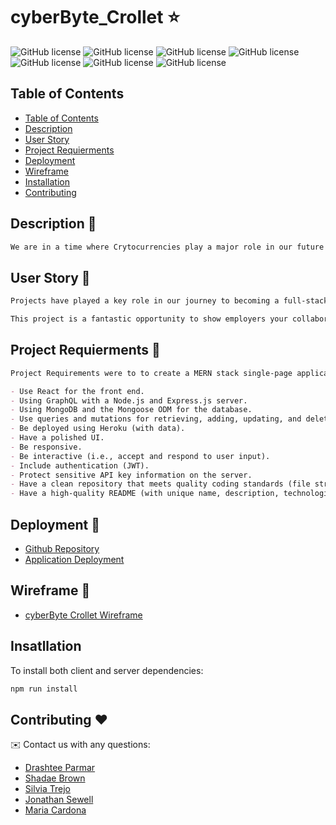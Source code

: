 # cyberByte_Crollet ⭐

![GitHub license](https://img.shields.io/badge/MongoDB-4EA94B?style=for-the-badge&logo=mongodb&logoColor=white)
![GitHub license](https://img.shields.io/badge/Express.js-000000?style=for-the-badge&logo=express&logoColor=white)
![GitHub license](https://img.shields.io/badge/React-20232A?style=for-the-badge&logo=react&logoColor=61DAFB)
![GitHub license](https://img.shields.io/badge/Node.js-339933?style=for-the-badge&logo=nodedotjs&logoColor=white)
![GitHub license](https://img.shields.io/badge/Apollo%20GraphQL-311C87?&style=for-the-badge&logo=Apollo%20GraphQL&logoColor=white)
![GitHub license](https://img.shields.io/badge/Bootstrap-563D7C?style=for-the-badge&logo=bootstrap&logoColor=white)
![GitHub license](https://img.shields.io/badge/npm-CB3837?style=for-the-badge&logo=npm&logoColor=white)


## Table of Contents
- [Table of Contents](#table-of-contents)
- [Description](#description)
- [User Story](#user-story-)
- [Project Requierments](#project-requierments)
- [Deployment](#deployment)
- [Wireframe](#wireframe)
- [Installation](#installation)
- [Contributing](#contributing)

## Description 📄

```md
We are in a time where Crytocurrencies play a major role in our future development with some beneficial opportunity like transaction speed, transaction cost and easy access to a wide range. Crypto poppularity has been increasing drasticly the last couple of years creating such a great opportunity for investmet. We created cyberByte Crollet with the porpuse of making all these Cryptocurrencies information available to all our users. 
```

## User Story 📖

```md
Projects have played a key role in our journey to becoming a full-stack web developer. As you apply for development jobs, your portfolio is absolutely vital to opening doors to opportunities. Your portfolio showcases high-quality deployed examples of your work, and you can use your finished projects for that very purpose.

This project is a fantastic opportunity to show employers your collaborative skills and coding abilities, especially in the context of a scalable, user-focused MERN app. Remember that employers want to see what you can do, but they also want to see how you work with other developers. The more examples of deployed collaborative work you have in your portfolio, the more likely you are to get an interview and a job.
```

## Project Requierments 👋

```md
Project Requirements were to to create a MERN stack single-page application that works with real-world data to solve a real-world challenge, with a focus on user demand:

- Use React for the front end.
- Using GraphQL with a Node.js and Express.js server.
- Using MongoDB and the Mongoose ODM for the database.
- Use queries and mutations for retrieving, adding, updating, and deleting data.
- Be deployed using Heroku (with data).
- Have a polished UI.
- Be responsive.
- Be interactive (i.e., accept and respond to user input).
- Include authentication (JWT).
- Protect sensitive API key information on the server.
- Have a clean repository that meets quality coding standards (file structure, naming conventions, best practices for class and id naming conventions, indentation, high-quality comments, etc.).
- Have a high-quality README (with unique name, description, technologies used, screenshot, and link to deployed application).
```

## Deployment 🚀

- [Github Repository](https://github.com/dparmar32/cyberByte_Crollet)
- [Application Deployment]()


## Wireframe 📝

- [cyberByte Crollet Wireframe](https://app.diagrams.net/?src=about#G1Ru5vzWBgpHrougN5ilvdZCf4x_SYlmyg)

## Insatllation

To install both client and server dependencies:
```md
npm run install
```

## Contributing ❤

✉️ Contact us with any questions:
- [Drashtee Parmar](https://github.com/dparmar32) 
- [Shadae Brown](https://github.com/Shadae96)
- [Silvia Trejo](https://github.com/sytrejo)
- [Jonathan Sewell](https://github.com/jjsr17)
- [Maria Cardona](https://github.com/mechas8703)
